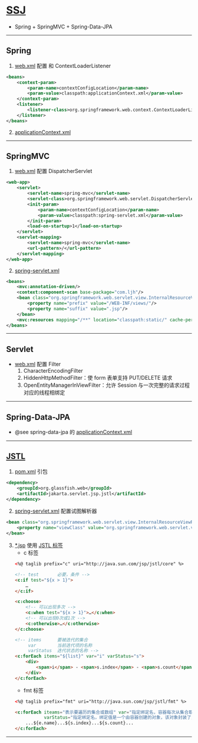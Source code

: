 # [SSJ](https://www.bilibili.com/video/BV18W411g7on)
- Spring + SpringMVC + Spring-Data-JPA
---
## Spring
1. [web.xml](web/WEB-INF/web.xml) 配置 <context-param/> 和 ContextLoaderListener
```xml
<beans>
    <context-param>
        <param-name>contextConfigLocation</param-name>
        <param-value>classpath:applicationContext.xml</param-value>
    </context-param>
    <listener>
        <listener-class>org.springframework.web.context.ContextLoaderListener</listener-class>
    </listener>
</beans>
```
2. [applicationContext.xml](src/main/resources/applicationContext.xml)
---
## SpringMVC
1. [web.xml](web/WEB-INF/web.xml) 配置 DispatcherServlet
```xml
<web-app>
    <servlet>
        <servlet-name>spring-mvc</servlet-name>
        <servlet-class>org.springframework.web.servlet.DispatcherServlet</servlet-class>
        <init-param>
            <param-name>contextConfigLocation</param-name>
            <param-value>classpath:spring-servlet.xml</param-value>
        </init-param>
        <load-on-startup>1</load-on-startup>
    </servlet>
    <servlet-mapping>
        <servlet-name>spring-mvc</servlet-name>
        <url-pattern>/</url-pattern>
    </servlet-mapping>
</web-app>
```
2. [spring-servlet.xml](src/main/resources/spring-servlet.xml)
```xml
<beans>
    <mvc:annotation-driven/>
    <context:component-scan base-package="com.ljh"/>
    <bean class="org.springframework.web.servlet.view.InternalResourceViewResolver">
        <property name="prefix" value="/WEB-INF/views/"/>
        <property name="suffix" value=".jsp"/>
    </bean>
    <mvc:resources mapping="/**" location="classpath:static/" cache-period="900"/>
</beans>
```
---
## Servlet
- [web.xml](web/WEB-INF/web.xml) 配置 Filter
   1. CharacterEncodingFilter
   2. HiddenHttpMethodFilter：使 form 表单支持 PUT/DELETE 请求
   3. OpenEntityManagerInViewFilter：允许 Session 与一次完整的请求过程对应的线程相绑定
---
## Spring-Data-JPA
- @see spring-data-jpa 的 [applicationContext.xml](../spring-data-jpa/src/main/resources/applicationContext.xml)
---
## [JSTL](https://www.runoob.com/jsp/jsp-jstl.html)
1. [pom.xml](pom.xml) 引包
```xml
<dependency>
    <groupId>org.glassfish.web</groupId>
    <artifactId>jakarta.servlet.jsp.jstl</artifactId>
</dependency>
```
2. [spring-servlet.xml](src/main/resources/spring-servlet.xml) 配置试图解析器
```xml
<bean class="org.springframework.web.servlet.view.InternalResourceViewResolver">
    <property name="viewClass" value="org.springframework.web.servlet.view.JstlView"/>
</bean>
```
3. [*.jsp](web/index.jsp) 使用 [JSTL 标签](https://docs.oracle.com/javaee/5/jstl/1.1/docs/tlddocs/)
    - c 标签
    ```html
    <%@ taglib prefix="c" uri="http://java.sun.com/jsp/jstl/core" %>
    
    <!-- test       必要，条件 -->
    <c:if test="${x > 1}">
        …
    </c:if>

    <c:choose>
        <!-- 可以出现多次 -->
        <c:when test="${x > 1}">…</c:when>
        <!-- 可以出现0次或1次 -->
        <c:otherwise>…</c:otherwise>
    </c:choose>
    
    <!-- items      要被迭代的集合
         var        当前迭代项的名称
         varStatus  迭代状态的名称 -->
    <c:forEach items="${list}" var="i" varStatus="s">
        <div>
            <span>i</span> - <span>s.index</span> - <span>s.count</span>
        </div>
    </c:forEach>
    ```
    - fmt 标签
    ```html
    <%@ taglib prefix="fmt" uri="http://java.sun.com/jsp/jstl/fmt" %>
    
    <c:forEach iteams="表示要遍历的集合或数组" var="指定绑定名，容器每次从集合取一个对象，然后绑定到 pageContext 上"
               varStatus="指定绑定名，绑定值是一个由容器创建的对象，该对象封装了当前迭代的状态">
        ...${e.name}...${s.index}...${s.count}...
    </c:forEach>
    ```
---

